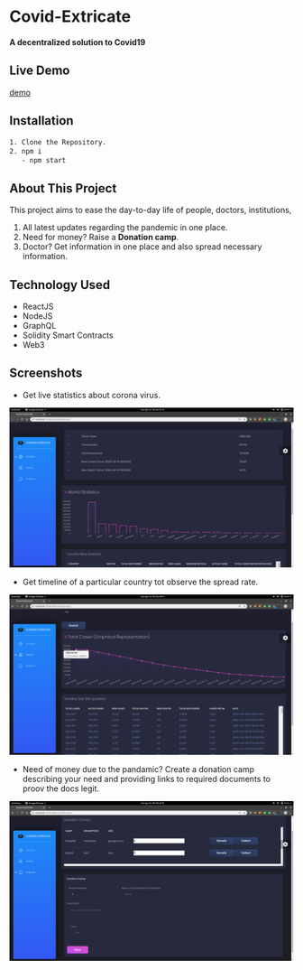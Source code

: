 #                                              Covid-Extricate
####                                 A decentralized solution to Covid19


## Live Demo
[demo](https://covidextricate.herokuapp.com)

##  Installation
```
1. Clone the Repository.
2. npm i
   - npm start

```  
## About This Project
This project aims to ease the day-to-day life of people, doctors, institutions, 
1. All latest updates regarding the pandemic in one place.
2. Need for money? Raise a **Donation camp**.
3. Doctor? Get information in one place and also spread necessary information.

## Technology Used
* ReactJS
* NodeJS
* GraphQL
* Solidity Smart Contracts
* Web3

## Screenshots

* Get live statistics about corona virus.

![](GithubImages/3.png)


* Get timeline of a particular country tot observe the spread rate.

![](GithubImages/2.png)


* Need of money due to the pandamic? Create a donation camp describing your need and providing links to required  documents to proov the docs legit.

![](GithubImages/1.png)
